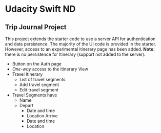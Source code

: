 # Udacity Swift ND
## Trip Journal Project
This project extends the starter code to use a server API for authentication and data persistence.  The majority of the UI code is provided in the starter.  However, access to an experimental Itinerary page has been added.  **Note:** there is no persistence for Itinerary (support not added to the server).
* Button on the Auth page
* *One-way* access to the Itinerary View
* Travel Itinerary
  * List of travel segments
  * Add travel segment
  * Edit travel segment
* Travel Segments have
  * Name
  * Depart
    * Date and time
    * Location
  Arrive
    * Date and time
    * Location

